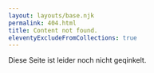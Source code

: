 ```yaml
---
layout: layouts/base.njk
permalink: 404.html
title: Content not found.
eleventyExcludeFromCollections: true
---
```

Diese Seite ist leider noch nicht geqinkelt.
